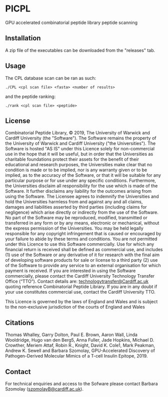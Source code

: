 # PICPL
GPU accelerated combinatorial peptide library peptide scanning

## Installation
A zip file of the executables can be downloaded from the "releases" tab.

## Usage

The CPL database scan can be ran as such:

```./CPL <cpl scan file> <fasta> <number of results>```

and the peptide ranking:

```./rank <cpl scan file> <peptide>```

## License
Combinatorial Peptide Library, © 2019, The University of Warwick and Cardiff University (the "Software"). The Software remains the property of the University of Warwick and Cardiff University ("the Universities"). The Software is hosted "AS IS" under this Licence solely for non-commercial use in the hope that it will be useful, but in order that the Universities as charitable foundations protect their assets for the benefit of their educational and research purposes, the Universities make clear that no condition is made or to be implied, nor is any warranty given or to be implied, as to the accuracy of the Software, or that it will be suitable for any particular purpose or for use under any specific conditions. Furthermore, the Universities disclaim all responsibility for the use which is made of the Software. It further disclaims any liability for the outcomes arising from using the Software. The Licensee agrees to indemnify the Universities and hold the Universities harmless from and against any and all claims, damages and liabilities asserted by third parties (including claims for negligence) which arise directly or indirectly from the use of the Software. No part of the Software may be reproduced, modified, transmitted or transferred in any form or by any means, electronic or mechanical, without the express permission of the Universities. You may be held legally responsible for any copyright infringement that is caused or encouraged by your failure to abide by these terms and conditions. You are not permitted under this Licence to use this Software commercially. Use for which any financial return is received shall be defined as commercial use, and includes (1) use of the Software or any derivative of it for research with the final aim of developing software products for sale or license to a third party (2) use of the Software to provide any service to an external organisation for which payment is received. If you are interested in using the Software commercially, please contact the Cardiff University Technology Transfer Office (“TTO”). Contact details are: technologytransfer@Cardiff.ac.uk quoting reference Combinatorial Peptide Library. If you are in any doubt if your use constitutes commercial use, contact the Cardiff University TTO.

This Licence is governed by the laws of England and Wales and is subject to the non-exclusive jurisdiction of the courts of England and Wales

## Citations
Thomas Whalley, Garry Dolton, Paul E. Brown, Aaron  Wall, Linda Wooldridge, Hugo van den Berg5, Anna Fuller, Jade Hopkins, Michael D. Crowther, Meriem Attaf, Robin R., Knight, David K. Cole1, Mark Peakman, Andrew K. Sewell and Barbara Szomolay, 
GPU-Accelerated Discovery of Pathogen-Derived Molecular Mimics of a T-cell Insulin Epitope, 2019.

## Contact
For technical enquiries and access to the Sofware please contact Barbara Szomolay (szomolayB@cardiff.ac.uk).
